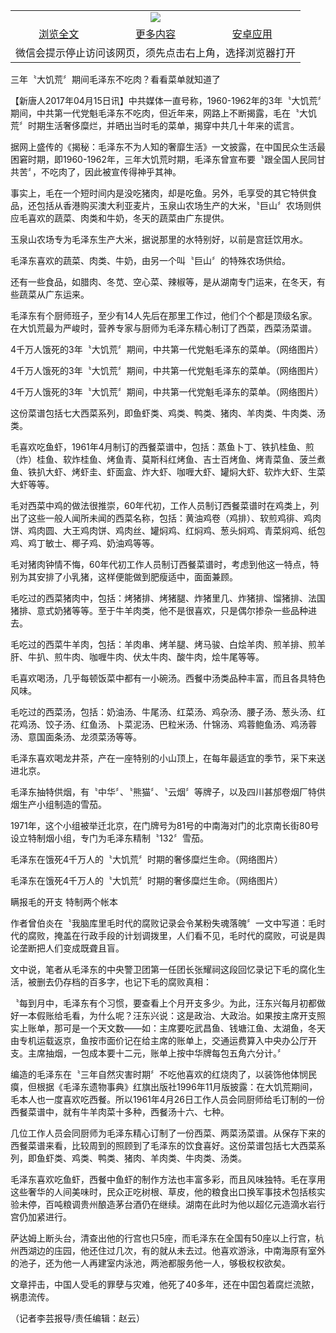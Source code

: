 

<table>
  <tr>
    <td align="center" colspan="3">
      <a href="https://github.com/ogate/ogate/blob/master/README.md"><img src="https://cloud.githubusercontent.com/assets/11880933/13434984/f430fae2-e012-11e5-814f-c2df1e82b247.jpg"/></a>
    </td>
  </tr>
  <tr>
    <td align="center">
      <a href="https://s3.ap-south-1.amazonaws.com/ogatem/oGate.htm?c817670&from=oNote">浏览全文</a>
    </td>
    <td align="center">
      <a href="https://s3.ap-south-1.amazonaws.com/ogatem/oGate.htm?from=oNote">更多内容</a>
    </td>
    <td align="center">
      <a href="https://raw.githubusercontent.com/ogate/up/master/ogate.apk">安卓应用</a>
    </td>
  </tr>
  <tr>
    <td align="center" colspan="3">
      微信会提示停止访问该网页，须先点击右上角，选择浏览器打开
    </td>
  </tr>
</table>    



三年〝大饥荒〞期间毛泽东不吃肉？看看菜单就知道了





【新唐人2017年04月15日讯】中共媒体一直号称，1960-1962年的3年〝大饥荒〞期间，中共第一代党魁毛泽东不吃肉，但近年来，网路上不断揭露，毛在〝大饥荒〞时期生活奢侈糜烂，并晒出当时毛的菜单，揭穿中共几十年来的谎言。











据网上盛传的《揭秘：毛泽东不为人知的奢靡生活》一文披露，在中国民众生活最困窘时期，即1960-1962年，三年大饥荒时期，毛泽东曾宣布要〝跟全国人民同甘共苦〞，不吃肉了，因此被宣传得神乎其神。



事实上，毛在一个短时间内是没吃猪肉，却是吃鱼。另外，毛享受的其它特供食品，还包括从香港购买澳大利亚麦片，玉泉山农场生产的大米，〝巨山〞农场则供应毛喜欢的蔬菜、肉类和牛奶，冬天的蔬菜由广东提供。



玉泉山农场专为毛泽东生产大米，据说那里的水特别好，以前是宫廷饮用水。



毛泽东喜欢的蔬菜、肉类、牛奶，由另一个叫〝巨山〞的特殊农场供给。



还有一些食品，如腊肉、冬苋、空心菜、辣椒等，是从湖南专门运来，在冬天，有些蔬菜从广东运来。



毛泽东有个厨师班子，至少有14人先后在那里工作过，他们个个都是顶级名家。在大饥荒最为严峻时，营养专家与厨师为毛泽东精心制订了西菜，西菜汤菜谱。

   



4千万人饿死的3年〝大饥荒〞期间，中共第一代党魁毛泽东的菜单。（网络图片）







4千万人饿死的3年〝大饥荒〞期间，中共第一代党魁毛泽东的菜单。（网络图片）







4千万人饿死的3年〝大饥荒〞期间，中共第一代党魁毛泽东的菜单。（网络图片）



    

这份菜谱包括七大西菜系列，即鱼虾类、鸡类、鸭类、猪肉、羊肉类、牛肉类、汤类。



毛喜欢吃鱼虾，1961年4月制订的西餐菜谱中，包括：蒸鱼卜丁、铁扒桂鱼、煎（炸）桂鱼、软炸桂鱼、烤鱼青、莫斯科红烤鱼、吉士百烤鱼、烤青菜鱼、菠兰煮鱼、铁扒大虾、烤虾圭、虾面盒、炸大虾、咖喱大虾、罐焖大虾、软炸大虾、生菜大虾等等。



毛对西菜中鸡的做法很推崇，60年代初，工作人员制订西餐菜谱时在鸡类上，列出了这些一般人闻所未闻的西菜名称，包括：黄油鸡卷（鸡排）、软煎鸡徘、鸡肉饼、鸡肉圆、大王鸡肉饼、鸡肉丝、罐焖鸡、红焖鸡、葱头焖鸡、青菜焖鸡、纸包鸡、鸡丁敏士、椰子鸡、奶油鸡等等。



毛对猪肉钟情不悔，60年代初工作人员制订西餐菜谱时，考虑到他这一特点，特别为其安排了小乳猪，这样便能做到肥瘦适中，面面兼顾。



毛吃过的西菜猪肉中，包括：烤猪排、烤猪腿、炸猪里几、炸猪排、馏猪排、法国猪排、意式奶猪等等。至于牛羊肉类，他不是很喜欢，只是偶尔掺杂一些品种进去。



毛吃过的西菜牛羊肉，包括：羊肉串、烤羊腿、烤马骏、白烩羊肉、煎羊排、煎羊肝、牛扒、煎牛肉、咖喱牛肉、伏太牛肉、酸牛肉，烩牛尾等等。



毛喜欢喝汤，几乎每顿饭菜中都有一小碗汤。西餐中汤类品种丰富，而且各具特色风味。



毛吃过的西菜汤，包括：奶油汤、牛尾汤、红菜汤、鸡杂汤、腰子汤、葱头汤、红花鸡汤、饺子汤、红鱼汤、卜菜泥汤、巴粒米汤、什锦汤、鸡蓉鲍鱼汤、鸡汤蓉汤、意国面条汤、龙须菜汤等等。



毛泽东喜欢喝龙井茶，产在一座特别的小山顶上，在每年最适宜的季节，采下来送进北京。



毛泽东抽特供烟，有〝中华〞、〝熊猫〞、〝云烟〞等牌子，以及四川甚邡卷烟厂特供烟生产小组制造的雪茄。



1971年，这个小组被举迁北京，在门牌号为81号的中南海对门的北京南长街80号设立特制烟小组，专门为毛泽东精制〝132〞雪茄。

   



毛泽东在饿死4千万人的〝大饥荒〞时期的奢侈糜烂生命。（网络图片）







毛泽东在饿死4千万人的〝大饥荒〞时期的奢侈糜烂生命。（网络图片）

    

瞒报毛的开支  特制两个帐本



作者曾伯炎在〝我脑库里毛时代的腐败记录会令某粉失魂落魄〞一文中写道：毛时代的腐败，掩盖在行政手段的计划调拨里，人们看不见，毛时代的腐败，可说是舆论垄断把人们变成既聋且盲。



文中说，笔者从毛泽东的中央警卫团第一任团长张耀祠这段回忆录记下毛的腐化生活，被删去仍存档的百多字，也记下毛的腐败真相：



〝每到月中，毛泽东有个习惯，要查看上个月开支多少。为此，汪东兴每月初都做好一本假账给毛看，为什么呢？汪东兴说：这是政治、大政治。如果按主席开支照实上账单，那可是一个天文数——如：主席要吃武昌鱼、钱塘江鱼、太湖鱼，冬天由专机运载返京，鱼按市面价记在给主席的账单上，交通运费算入中央办公厅开支。主席抽烟，一包成本要十二元，账单上按中华牌每包五角六分计。〞



编造的毛泽东在〝三年自然灾害时期〞不吃他喜欢的红烧肉了，以装饰他体悯民瘼，但根据《毛泽东遗物事典》红旗出版社1996年11月版披露：在大饥荒期间，毛本人也一度喜欢吃西餐。所以1961年4月26日工作人员会同厨师给毛订制的一份西餐菜谱中，就有牛羊肉菜十多种，西餐汤十六、七种。



几位工作人员会同厨师为毛泽东精心订制了一份西菜、两菜汤菜谱。从保存下来的西餐菜谱来看，比较周到的照顾到了毛泽东的饮食喜好。这份菜谱包括七大西菜系列，即鱼虾类、鸡类、鸭类、猪肉、羊肉类、牛肉类、汤类。



毛泽东喜欢吃鱼虾，西餐中鱼虾的制作方法也丰富多彩，而且风味独特。毛在享用这些奢华的人间美味时，民众正吃树根、草皮，他的粮食出口换军事技术包括核实验未停，百吨粮调贵州酿造茅台酒仍在继续。湖南在此时为他以超亿元造滴水岩行宫仍加紧进行。



萨达姆上断头台，清查出他的行宫也只5座，而毛泽东在全国有50座以上行宫，杭州西湖边的庒园，他还住过几次，有的就从未去过。他喜欢游泳，中南海原有室外的池子，还为他一人再建室内泳池，两池都服务他一人，够极权权欲矣。



文章抨击，中国人受毛的罪孽与灾难，他死了40多年，还在中囯包着腐烂流脓，祸患流传。



（记者李芸报导/责任编辑：赵云）





